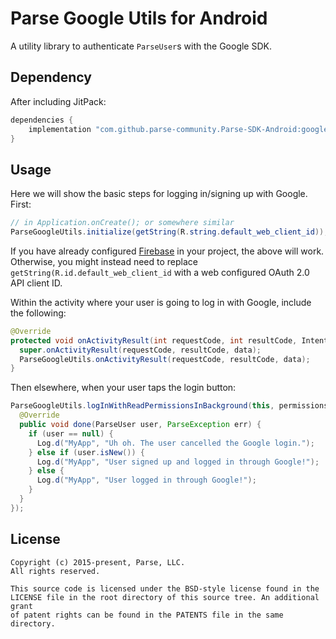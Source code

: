 # Parse Google Utils for Android
A utility library to authenticate `ParseUser`s with the Google SDK.

## Dependency

After including JitPack:
```gradle
dependencies {
    implementation "com.github.parse-community.Parse-SDK-Android:google:latest.version.here"
}
```

## Usage
Here we will show the basic steps for logging in/signing up with Google. First:
```java
// in Application.onCreate(); or somewhere similar
ParseGoogleUtils.initialize(getString(R.string.default_web_client_id));
```
If you have already configured [Firebase](https://firebase.google.com/docs/android/setup/keyup) in your project, the above will work. Otherwise, you might instead need to replace `getString(R.id.default_web_client_id` with a web configured OAuth 2.0 API client ID.

Within the activity where your user is going to log in with Google, include the following:
```java
@Override
protected void onActivityResult(int requestCode, int resultCode, Intent data) {
  super.onActivityResult(requestCode, resultCode, data);
  ParseGoogleUtils.onActivityResult(requestCode, resultCode, data);
}
```
Then elsewhere, when your user taps the login button:
```java
ParseGoogleUtils.logInWithReadPermissionsInBackground(this, permissions, new LogInCallback() {
  @Override
  public void done(ParseUser user, ParseException err) {
    if (user == null) {
      Log.d("MyApp", "Uh oh. The user cancelled the Google login.");
    } else if (user.isNew()) {
      Log.d("MyApp", "User signed up and logged in through Google!");
    } else {
      Log.d("MyApp", "User logged in through Google!");
    }
  }
});
```

## License
    Copyright (c) 2015-present, Parse, LLC.
    All rights reserved.

    This source code is licensed under the BSD-style license found in the
    LICENSE file in the root directory of this source tree. An additional grant
    of patent rights can be found in the PATENTS file in the same directory.
